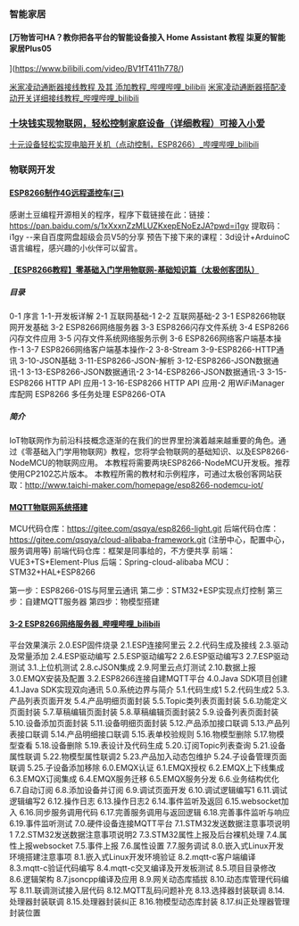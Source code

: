 ### 智能家居
#### [万物皆可HA？教你把各平台的智能设备接入 Home Assistant 教程 柒夏的智能家居Plus05
](https://www.bilibili.com/video/BV1fT411h778/)

[米家凌动通断器接线教程 及其 添加教程\_哔哩哔哩\_bilibili](https://www.bilibili.com/video/BV1sx4y1P7Aa/)
[米家凌动通断器搭配凌动开关详细接线教程\_哔哩哔哩\_bilibili](https://www.bilibili.com/video/BV1Vo4y137JY/)

### [十块钱实现物联网，轻松控制家庭设备（详细教程）可接入小爱](https://www.bilibili.com/video/BV1Xf4y1e7vt/)

[十元设备轻松实现电脑开关机（点动控制，ESP8266）\_哔哩哔哩\_bilibili](https://www.bilibili.com/video/BV1RZ4y1F7Zz/)

### 物联网开发

#### [ESP8266制作4G远程遥控车(三)](https://www.bilibili.com/video/BV1j84y1Z7fv/?p=4)
感谢土豆编程开源相关的程序，程序下载链接在此：链接：https://pan.baidu.com/s/1xXxxnZzMLUZKxepENoEzJA?pwd=i1gy 提取码：i1gy --来自百度网盘超级会员V5的分享 预告下接下来的课程：3d设计+ArduinoC语言编程，感兴趣的小伙伴可以留言。

#### [【ESP8266教程】零基础入门学用物联网-基础知识篇（太极创客团队）](https://www.bilibili.com/video/BV1L7411c7jw)
##### 目录
0-1 序言
1-1-开发板详解
2-1 互联网基础-1
2-2 互联网基础-2
3-1 ESP8266物联网开发基础
3-2 ESP8266网络服务器
3-3 ESP8266闪存文件系统
3-4 ESP8266闪存文件应用
3-5 闪存文件系统网络服务示例
3-6 ESP8266网络客户端基本操作-1
3-7 ESP8266网络客户端基本操作-2
3-8-Stream
3-9-ESP8266-HTTP通讯
3-10-JSON基础
3-11-ESP8266-JSON-解析
3-12-ESP8266-JSON数据通讯-1
3-13-ESP8266-JSON数据通讯-2
3-14-ESP8266-JSON数据通讯-3
3-15-ESP8266 HTTP API 应用-1
3-16-ESP8266 HTTP API 应用-2
用WiFiManager库配网
ESP8266 多任务处理
ESP8266-OTA
##### 简介
IoT物联网作为前沿科技概念逐渐的在我们的世界里扮演着越来越重要的角色。通过《零基础入门学用物联网》教程，您将学会物联网的基础知识、以及ESP8266-NodeMCU的物联网应用。 本教程将需要两块ESP8266-NodeMCU开发板。推荐使用CP2102芯片版本。 本教程所需的教材和示例程序，可通过太极创客网站获取：http://www.taichi-maker.com/homepage/esp8266-nodemcu-iot/
#### [MQTT物联网系统搭建](https://www.bilibili.com/video/BV1Uh4y137uQ/)
MCU代码仓库：https://gitee.com/qsqya/esp8266-light.git
后端代码仓库：https://gitee.com/qsqya/cloud-alibaba-framework.git (注册中心，配置中心，服务调用等)
前端代码仓库：框架是同事给的，不方便共享
前端：VUE3+TS+Element-Plus
后端：Spring-cloud-alibaba
MCU：STM32+HAL+ESP8266

第一步：ESP8266-01S与阿里云通讯
第二步：STM32+ESP实现点灯控制
第三步：自建MQTT服务器
第四步：物模型搭建

#### [3-2 ESP8266网络服务器\_哔哩哔哩\_bilibili](https://www.bilibili.com/video/BV1L7411c7jw?p=6)
平台效果演示
2.0.ESP固件烧录
2.1.ESP连接阿里云
2.2.代码生成及接线
2.3.驱动及常量添加
2.4.ESP驱动编写
2.5.ESP驱动编写2
2.6.ESP驱动编写3
2.7.ESP驱动测试
3.1.上位机测试
2.8.cJSON集成
2.9.阿里云点灯测试
2.10.数据上报
3.0.EMQX安装及配置
3.2.ESP8266连接自建MQTT平台
4.0.Java SDK项目创建
4.1.Java SDK实现双向通讯
5.0.系统边界与简介
5.1.代码生成1
5.2.代码生成2
5.3.产品列表页面开发
5.4.产品明细页面封装
5.5.Topic类列表页面封装
5.6.功能定义页面封装
5.7.草稿编辑页面封装
5.8.草稿编辑页面封装2
5.9.设备列表页面封装
5.10.设备添加页面封装
5.11.设备明细页面封装
5.12.产品添加接口联调
5.13.产品列表接口联调
5.14.产品明细接口联调
5.15.表单校验规则
5.16.物模型删除
5.17.物模型查看
5.18.设备删除
5.19.表设计及代码生成
5.20.订阅Topic列表查询
5.21.设备属性联调
5.22.物模型属性联调2
5.23.产品加入动态包维护
5.24.子设备管理页面联调
5.25.子设备添加移除
6.0.EMQX认证
6.1.EMQX授权
6.2.EMQX上下线集成
6.3.EMQX订阅集成
6.4.EMQX服务迁移
6.5.EMQX服务分发
6.6.业务结构优化
6.7.自动订阅
6.8.添加设备并订阅
6.9.调试页面开发
6.10.调试逻辑编写1
6.11.调试逻辑编写2
6.12.操作日志
6.13.操作日志2
6.14.事件监听及返回
6.15.websocket加入
6.16.同步服务调用代码
6.17.完善服务调用与返回逻辑
6.18.完善事件监听与响应
6.19.事件监听测试
7.0.硬件设备连接MQTT平台
7.1.STM32发送数据注意事项说明1
7.2.STM32发送数据注意事项说明2
7.3.STM32属性上报及后台裸机处理
7.4.属性上报websocket
7.5.事件上报
7.6.属性设置
7.7.服务调试
8.0.嵌入式Linux开发环境搭建注意事项
8.1.嵌入式Linux开发环境验证
8.2.mqtt-c客户端编译
8.3.mqtt-c验证代码编写
8.4.mqtt-c交叉编译及开发板测试
8.5.项目目录修改
8.6.逻辑架构
8.7.jsoncpp编译及应用
8.9.网关动态库插拔
8.10.动态库管理代码编写
8.11.联调测试接入层代码
8.12.MQTT乱码问题补充
8.13.选择器封装联调
8.14.处理器封装联调
8.15.处理器封装纠正
8.16.物模型动态库封装
8.17.纠正处理器管理封装位置